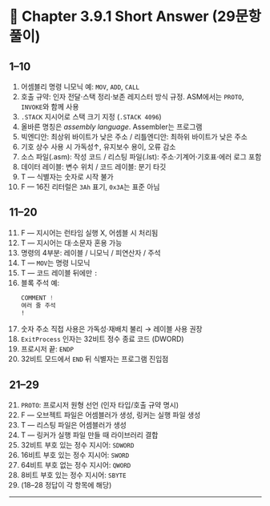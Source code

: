 # 📘 Chapter 3.9.1 Short Answer (29문항 풀이)

## 1–10
1. 어셈블리 명령 니모닉 예: `MOV`, `ADD`, `CALL`
2. 호출 규약: 인자 전달·스택 정리·보존 레지스터 방식 규정. ASM에서는 `PROTO`, `INVOKE`와 함께 사용
3. `.STACK` 지시어로 스택 크기 지정 (`.STACK 4096`)
4. 올바른 명칭은 *assembly language*. Assembler는 프로그램
5. 빅엔디안: 최상위 바이트가 낮은 주소 / 리틀엔디안: 최하위 바이트가 낮은 주소
6. 기호 상수 사용 시 가독성↑, 유지보수 용이, 오류 감소
7. 소스 파일(.asm): 작성 코드 / 리스팅 파일(.lst): 주소·기계어·기호표·에러 로그 포함
8. 데이터 레이블: 변수 위치 / 코드 레이블: 분기 타깃
9. T — 식별자는 숫자로 시작 불가
10. F — 16진 리터럴은 `3Ah` 표기, `0x3A`는 표준 아님

## 11–20
11. F — 지시어는 런타임 실행 X, 어셈블 시 처리됨
12. T — 지시어는 대·소문자 혼용 가능
13. 명령의 4부분: 레이블 / 니모닉 / 피연산자 / 주석
14. T — `MOV`는 명령 니모닉
15. T — 코드 레이블 뒤에만 `:`
16. 블록 주석 예:  
    ```asm
    COMMENT !
    여러 줄 주석
    !
    ```
17. 숫자 주소 직접 사용은 가독성·재배치 불리 → 레이블 사용 권장
18. `ExitProcess` 인자는 32비트 정수 종료 코드 (DWORD)
19. 프로시저 끝: `ENDP`
20. 32비트 모드에서 `END` 뒤 식별자는 프로그램 진입점

## 21–29
21. `PROTO`: 프로시저 원형 선언 (인자 타입/호출 규약 명시)
22. F — 오브젝트 파일은 어셈블러가 생성, 링커는 실행 파일 생성
23. T — 리스팅 파일은 어셈블러가 생성
24. T — 링커가 실행 파일 만들 때 라이브러리 결합
25. 32비트 부호 있는 정수 지시어: `SDWORD`
26. 16비트 부호 있는 정수 지시어: `SWORD`
27. 64비트 부호 없는 정수 지시어: `QWORD`
28. 8비트 부호 있는 정수 지시어: `SBYTE`
29. (18–28 정답이 각 항목에 해당)

---


